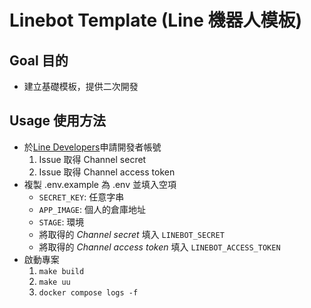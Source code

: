 # Linebot Template (Line 機器人模板)

## Goal 目的
- 建立基礎模板，提供二次開發

## Usage 使用方法
- 於[Line Developers](https://developers.line.biz/)申請開發者帳號
    1. Issue 取得 Channel secret
    2. Issue 取得 Channel access token
- 複製 .env.example 為 .env 並填入空項
    - `SECRET_KEY`: 任意字串
    - `APP_IMAGE`: 個人的倉庫地址
    - `STAGE`: 環境
    - 將取得的 _Channel secret_ 填入 `LINEBOT_SECRET`
    - 將取得的 _Channel access token_ 填入 `LINEBOT_ACCESS_TOKEN`
- 啟動專案
    1. `make build`
    2. `make uu`
    3. `docker compose logs -f`
